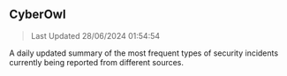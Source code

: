 ## CyberOwl 
> Last Updated 28/06/2024 01:54:54 


A daily updated summary of the most frequent types of security incidents currently being reported from different sources.

